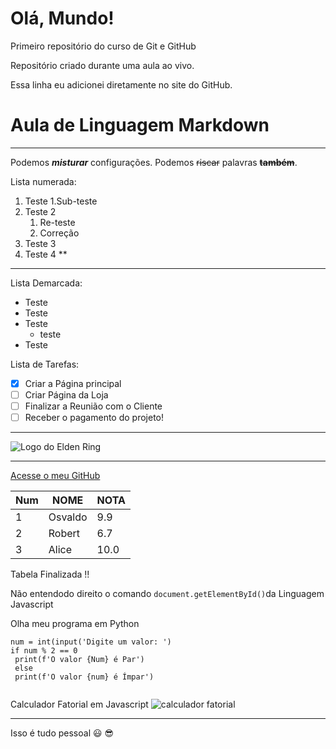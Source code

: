 # Olá, Mundo!
 Primeiro repositório do curso de Git e GitHub

Repositório criado durante uma aula ao vivo.

Essa linha eu adicionei diretamente no site do GitHub.

# Aula de Linguagem Markdown
***
Podemos _**misturar**_ configurações. Podemos ~~riscar~~ palavras ~~**também**~~.

Lista numerada:
1. Teste
   1.Sub-teste 
3. Teste 2
     1. Re-teste
     2. Correção 
5. Teste 3
6. Teste 4  **
*** 
Lista Demarcada:
* Teste
* Teste
* Teste
   * teste
* Teste

Lista de Tarefas:

- [x] Criar a Página principal
- [ ] Criar Página da Loja
- [ ] Finalizar a Reunião com o Cliente
- [ ] Receber o pagamento do projeto!

***

![Logo do Elden Ring](https://user-images.githubusercontent.com/85118127/159909607-7fbfdf38-ebed-4a25-bd8f-04591de29d15.jpg)
***
[Acesse o meu GitHub](https://github.com/DevOsvaldo)


Num | NOME | NOTA
---|---|---
1 | Osvaldo | 9.9
2 | Robert | 6.7
3 | Alice | 10.0

Tabela Finalizada !!

Não entendodo direito o comando `document.getElementById()`da Linguagem Javascript

Olha meu programa em Python
```
num = int(input('Digite um valor: ')
if num % 2 == 0
 print(f'O valor {Num} é Par')
 else
 print(f'O valor {num} é Ímpar')
 
 ```
 Calculador Fatorial em Javascript
 ![calculador fatorial](https://user-images.githubusercontent.com/85118127/159915888-ffea7354-83bf-4e09-af99-bd7dbdac13da.png)
 ***
 
Isso é tudo pessoal :smiley:	:sunglasses:
